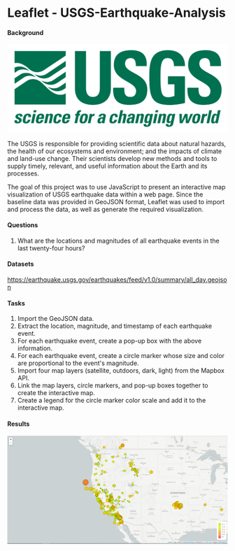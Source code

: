 # Leaflet - USGS-Earthquake-Analysis

#### Background

![1-Logo](Images/1-Logo.png)

 The USGS is responsible for providing scientific data about natural hazards, the health of our ecosystems and environment; and the impacts of climate and land-use change. Their scientists develop new methods and tools to supply timely, relevant, and useful information about the Earth and its processes. 

The goal of this project was to use JavaScript to present an interactive map visualization of USGS earthquake data within a web page. Since the baseline data was provided in GeoJSON format, Leaflet was used to import and process the data, as well as generate the required visualization.

#### Questions

1. What are the locations and magnitudes of all earthquake events in the last twenty-four hours?

#### Datasets

https://earthquake.usgs.gov/earthquakes/feed/v1.0/summary/all_day.geojson

#### Tasks

1. Import the GeoJSON data.
2. Extract the location, magnitude, and timestamp of each earthquake event.
3. For each earthquake event, create a pop-up box with the above information.
4. For each earthquake event, create a circle marker whose size and color are proportional to the event's magnitude.
5. Import four map layers (satellite, outdoors, dark, light) from the Mapbox API.
6. Link the map layers, circle markers, and pop-up boxes together to create the interactive map.
7. Create a legend for the circle marker color scale and add it to the interactive map.

#### Results

![2-BasicMap](Images/2-BasicMap.png)



